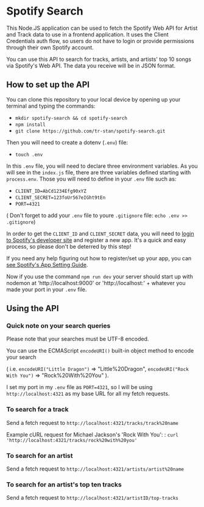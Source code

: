 # Spotify Search
This Node.JS application can be used to fetch the Spotify Web API for Artist and Track data to use in a frontend application. It uses the Client Credentials auth flow, so users do not have to login or provide permissions through their own Spotify account.

You can use this API to search for tracks, artists, and artists' top 10 songs via Spotify's Web API. The data you receive will be in JSON format.



## How to set up the API

You can clone this repository to your local device by opening up your terminal and typing the commands:

*   `mkdir spotify-search && cd spotify-search`
*   `npm install`
*   `git clone https://github.com/tr-stan/spotify-search.git`

Then you will need to create a dotenv (`.env`) file:

*   `touch .env`

In this `.env` file, you will need to declare three environment variables. As you will see in the `index.js` file, there are three variables defined starting with `process.env`. Those you will need to define in your `.env` file such as:

*   `CLIENT_ID=AbCd1234Efg90xYZ`
*   `CLIENT_SECRET=123foUr567eIGht9tEn`
*   `PORT=4321`

( Don't forget to add your `.env` file to youre `.gitignore` file: `echo .env >> .gitignore`)

In order to get the `CLIENT_ID` and `CLIENT_SECRET` data, you will need to [login to Spotify's developer site](https://developer.spotify.com/dashboard/login) and register a new app. It's a quick and easy process, so please don't be deterred by this step!

If you need any help figuring out how to register/set up your app, you can [see Spotify's App Setting Guide](https://developer.spotify.com/documentation/general/guides/app-settings/).

Now if you use the command `npm run dev` your server should start up with nodemon at 'http://localhost:9000' or 'http://localhost:' + whatever you made your port in your `.env` file.


## Using the API



### Quick note on your search queries

Please note that your searches must be UTF-8 encoded.

You can use the ECMAScript `encodeURI()` built-in object method to encode your search

( i.e. `encodeURI("Little Dragon")` => "Little%20Dragon", `encodeURI("Rock With You")` => "Rock%20With%20You" ).

I set my port in my `.env` file as `PORT=4321`, so I will be using `http://localhost:4321` as my base URL for all my fetch requests.


### To search for a track

Send a fetch request to `http://localhost:4321/tracks/track%20name`

Example cURL request for Michael Jackson's 'Rock With You':
	: `curl 'http://localhost:4321/tracks/rock%20with%20you'`

### To search for an artist

Send a fetch request to `http://localhost:4321/artists/artist%20name`



### To search for an artist's top ten tracks

Send a fetch request to `http://localhost:4321/artistID/top-tracks`

